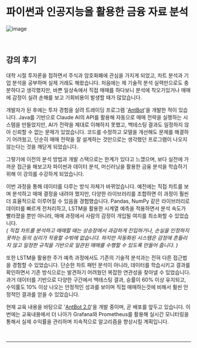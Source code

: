 # 파이썬과 인공지능을 활용한 금융 자료 분석

![image](https://github.com/user-attachments/assets/aa306864-3862-4d6d-9980-f403eaf53797)

<br>

## 강의 후기

대학 시절 투자론을 접하면서 주식과 암호화폐에 관심을 가지게 되었고, 차트 분석과 기업 분석을 공부하며 실제 거래도 해왔습니다. 
처음에는 제 기술적 분석 실력만으로도 충분하다고 생각했지만, 바쁜 일상속에서 직접 매매를 하다보니 분석에 착오가있거나 매매에 감정이 실려 손해를 보고 기회비용이 발생할 때가 많았습니다.

개발자가 된 후에는 투자 경험을 살려 트레이딩 프로그램 '[AntBot](https://github.com/JJOK97/AntBot)'을 개발한 적이 있습니다. 
Java를 기반으로 Claude AI의 API를 활용해 자동으로 매매 전략을 실행하는 시스템을 만들었지만, AI가 전략을 제대로 이해하지 못했고, 백테스팅 결과도 일정하지 않아 신뢰할 수 없는 문제가 있었습니다. 
코드를 수정하고 모델을 개선해도 문제를 해결하기 어려웠고, 단순히 매매 전략을 잘 설계하는 것만으로는 생각했던 프로그램이 나오지 않는다는 것을 깨닫게 되었습니다.

그렇기에 이전의 분석 방법과 개발 스택으로는 한계가 있다고 느꼈으며, 보다 실전에 가까운 접근을 해보고자 파이썬과 데이터 분석, 머신러닝을 활용한 금융 분석을 학습하기 위해 이 강의를 수강하게 되었습니다.

이번 과정을 통해 데이터를 다루는 방식 자체가 바뀌었습니다. 
예전에는 직접 차트를 보며 분석하고 매매 결정을 내려야 했지만, 다양한 라이브러리를 조합하면 이 과정이 훨씬 더 효율적으로 이루어질 수 있음을 경험했습니다. 
Pandas, NumPy 같은 라이브러리로 데이터를 빠르게 전처리하고, LSTM을 활용한 시계열 예측을 적용하면서 분석 속도가 빨라졌을 뿐만 아니라, 매매 과정에서 사람의 감정이 개입될 여지를 최소화할 수 있었습니다.  
*( 직접 차트를 분석하고 매매할 때는 상승장에서 과감하게 진입하거나, 손실을 인정하지 못하는 등의 심리가 작용할 수밖에 없습니다. 하지만 자동화된 시스템은 감정에 흔들리지 않고 일정한 규칙을 기반으로 일관된 매매를 수행할 수 있도록 만들어 줍니다. )*

또한 LSTM을 활용한 주가 예측 과정에서도 기존의 기술적 분석과는 전혀 다른 접근법을 경험할 수 있었습니다. 단순한 차트 패턴 분석이 아니라, 데이터를 학습시키고 결과를 확인하면서 기존 방식으로는 발견하기 어려웠던 복잡한 연관성을 찾아낼 수 있었습니다. 
과거 데이터를 기반으로 다양한 구간에서 백테스팅 결과, 승률이 60% 이상 유지되고, 수익률도 10% 이상 나오는 안정적인 성과를 보이며 직접 매매하는것에 비해서 훨씬 안정적인 결과를 얻을 수 있었습니다.

현재 교육 내용을 바탕으로 '[AntBot 2.0](https://github.com/JJOK97/AntBot2.0)'을 개발 중이며, 곧 배포를 앞두고 있습니다. 
이번에는 교육내용에서 더 나아가 Grafana와 Prometheus를 활용해 실시간 모니터링을 통해서 실제 수익률을 관리하며 지속적으로 알고리즘을 향상시킬 계획입니다. 

<br>
<hr>
